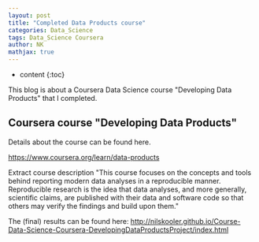 ```yaml
---
layout: post
title: "Completed Data Products course"
categories: Data_Science
tags: Data_Science Coursera
author: NK
mathjax: true
---
```


* content
{:toc}

This blog is about a Coursera Data Science course "Developing Data Products" that I completed. 

## Coursera course "Developing Data Products"

Details about the course can be found here. 

<https://www.coursera.org/learn/data-products>

Extract course description
"This course focuses on the concepts and tools behind reporting modern data analyses in a reproducible manner. Reproducible research is the idea that data analyses, and more generally, scientific claims, are published with their data and software code so that others may verify the findings and build upon them."


The (final) results can be found here:
<http://nilskooler.github.io/Course-Data-Science-Coursera-DevelopingDataProductsProject/index.html>